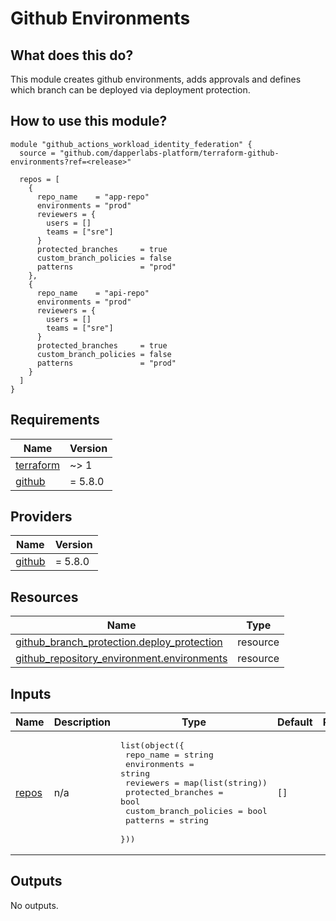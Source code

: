 # Github Environments

## What does this do?

This module creates github environments, adds approvals and defines which branch can be deployed via deployment protection.

## How to use this module?

```hcl
module "github_actions_workload_identity_federation" {
  source = "github.com/dapperlabs-platform/terraform-github-environments?ref=<release>"

  repos = [
    {
      repo_name    = "app-repo"
      environments = "prod"
      reviewers = {
        users = []
        teams = ["sre"]
      }
      protected_branches     = true
      custom_branch_policies = false
      patterns               = "prod"
    },
    {
      repo_name    = "api-repo"
      environments = "prod"
      reviewers = {
        users = []
        teams = ["sre"]
      }
      protected_branches     = true
      custom_branch_policies = false
      patterns               = "prod"
    }
  ]
}
```

## Requirements

| Name | Version |
|------|---------|
| <a name="requirement_terraform"></a> [terraform](#requirement\_terraform) | ~> 1 |
| <a name="requirement_github"></a> [github](#requirement\_github) | = 5.8.0 |

## Providers

| Name | Version |
|------|---------|
| <a name="provider_github"></a> [github](#provider\_github) | = 5.8.0 |

## Resources

| Name | Type |
|------|------|
| [github_branch_protection.deploy_protection](https://registry.terraform.io/providers/integrations/github/5.8.0/docs/resources/branch_protection) | resource |
| [github_repository_environment.environments](https://registry.terraform.io/providers/integrations/github/5.8.0/docs/resources/repository_environment) | resource |

## Inputs

| Name | Description | Type | Default | Required |
|------|-------------|------|---------|:--------:|
| <a name="input_repos"></a> [repos](#input\_repos) | n/a | <pre>list(object({<br>    repo_name              = string<br>    environments           = string<br>    reviewers              = map(list(string))<br>    protected_branches     = bool<br>    custom_branch_policies = bool<br>    patterns               = string<br>  }))</pre> | `[]` | no |

## Outputs

No outputs.